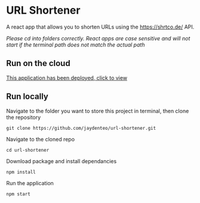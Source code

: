 # URL Shortener
A react app that allows you to shorten URLs using the https://shrtco.de/ API.

*Please cd into folders correctly. React apps are case sensitive and will not start if the terminal path does not match the actual path*

## Run on the cloud
[This application has been deployed, click to view](https://jaydenteo.github.io/url-shortener/)

## Run locally
Navigate to the folder you want to store this project in terminal, then clone the repository  
```
git clone https://github.com/jaydenteo/url-shortener.git
```

Navigate to the cloned repo
```
cd url-shortener
```

Download package and install dependancies
```
npm install
```

Run the application
```
npm start
```
